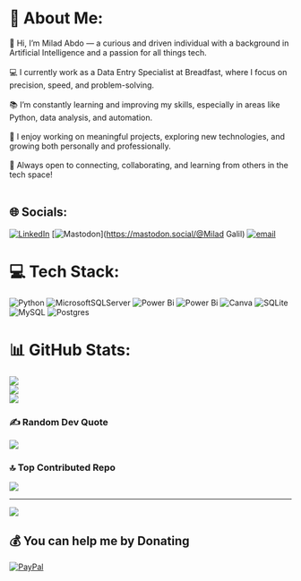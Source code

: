 # 💫 About Me:
👋 Hi, I’m Milad Abdo — a curious and driven individual with a background in Artificial Intelligence and a passion for all things tech.<br><br>💻 I currently work as a Data Entry Specialist at Breadfast, where I focus on precision, speed, and problem-solving.<br><br>📚 I’m constantly learning and improving my skills, especially in areas like Python, data analysis, and automation.<br><br>🌱 I enjoy working on meaningful projects, exploring new technologies, and growing both personally and professionally.<br><br>🤝 Always open to connecting, collaborating, and learning from others in the tech space!<br><br>


## 🌐 Socials:
[![LinkedIn](https://img.shields.io/badge/LinkedIn-%230077B5.svg?logo=linkedin&logoColor=white)](https://linkedin.com/in/https://www.linkedin.com/in/mido15) [![Mastodon](https://img.shields.io/badge/-MASTODON-%232B90D9?logo=mastodon&logoColor=white)](https://mastodon.social/@Milad Galil) [![email](https://img.shields.io/badge/Email-D14836?logo=gmail&logoColor=white)](mailto:miladyahoo842@gmail.com) 

# 💻 Tech Stack:
![Python](https://img.shields.io/badge/python-3670A0?style=flat&logo=python&logoColor=ffdd54) ![MicrosoftSQLServer](https://img.shields.io/badge/Microsoft%20SQL%20Server-CC2927?style=flat&logo=microsoft%20sql%20server&logoColor=white) ![Power Bi](https://img.shields.io/badge/power_bi-F2C811?style=flat&logo=powerbi&logoColor=black) ![Power Bi](https://img.shields.io/badge/power_bi-F2C811?style=flat&logo=powerbi&logoColor=black) ![Canva](https://img.shields.io/badge/Canva-%2300C4CC.svg?style=flat&logo=Canva&logoColor=white) ![SQLite](https://img.shields.io/badge/sqlite-%2307405e.svg?style=flat&logo=sqlite&logoColor=white) ![MySQL](https://img.shields.io/badge/mysql-4479A1.svg?style=flat&logo=mysql&logoColor=white) ![Postgres](https://img.shields.io/badge/postgres-%23316192.svg?style=flat&logo=postgresql&logoColor=white)
# 📊 GitHub Stats:
![](https://github-readme-stats.vercel.app/api?username=mido153&theme=dark&hide_border=false&include_all_commits=true&count_private=false)<br/>
![](https://nirzak-streak-stats.vercel.app/?user=mido153&theme=dark&hide_border=false)<br/>
![](https://github-readme-stats.vercel.app/api/top-langs/?username=mido153&theme=dark&hide_border=false&include_all_commits=true&count_private=false&layout=compact)

### ✍️ Random Dev Quote
![](https://quotes-github-readme.vercel.app/api?type=vetical&theme=radical)

### 🔝 Top Contributed Repo
![](https://github-contributor-stats.vercel.app/api?username=mido153&limit=5&theme=aura&combine_all_yearly_contributions=true)

---
[![](https://visitcount.itsvg.in/api?id=mido153&icon=2&color=0)](https://visitcount.itsvg.in)

  ## 💰 You can help me by Donating
  [![PayPal](https://img.shields.io/badge/PayPal-00457C?style=for-the-badge&logo=paypal&logoColor=white)](https://paypal.me/mido153) 

  
<!-- Proudly created with GPRM ( https://gprm.itsvg.in ) -->
